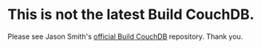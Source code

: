 # This is not the latest Build CouchDB.

Please see Jason Smith's [official Build CouchDB][build] repository. Thank you.

[build]: https://github.com/jhs/build-couchdb
